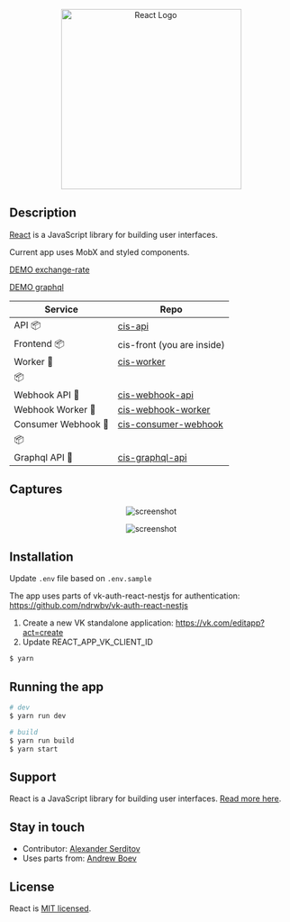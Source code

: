 <p align="center">
  <a href="http://nestjs.com/" target="blank"><img src="https://upload.wikimedia.org/wikipedia/commons/thumb/a/a7/React-icon.svg/512px-React-icon.svg.png" width="320" alt="React Logo" /></a>
</p>


## Description
[React](https://reactjs.org/) is a JavaScript library for building user interfaces.

Current app uses MobX and styled components.

[DEMO exchange-rate](https://cis.digitallyconstructed.ru/)

[DEMO graphql](https://cis.digitallyconstructed.ru/graphql)


| Service | Repo |
| --- | --- |
| API 📦 | [cis-api](https://github.com/dguard/cis-api) |
| Frontend 📦 | cis-front (you are inside) |
| Worker 🐍| [cis-worker](https://github.com/dguard/cis-worker) |
|  📦 |  |
| Webhook API 🐍| [cis-webhook-api](https://github.com/dguard/cis-webhook-api) |
| Webhook Worker 🐍| [cis-webhook-worker](https://github.com/dguard/cis-webhook-worker) |
| Consumer Webhook 🐍| [cis-consumer-webhook](https://github.com/dguard/cis-consumer-webhook) |
|  📦 |  |
| Graphql API 🐍| [cis-graphql-api](https://github.com/dguard/cis-graphql-api) |

## Captures
<p align="center">
  <img src="/captures/currency-exchange-service.png" alt="screenshot" />
</p>
<p align="center">
  <img src="/captures/graphql.png" alt="screenshot" />
</p>



## Installation

Update `.env` file  based on `.env.sample`

The app uses parts of vk-auth-react-nestjs for authentication:
https://github.com/ndrwbv/vk-auth-react-nestjs

1. Create a new VK standalone application: https://vk.com/editapp?act=create
2. Update REACT_APP_VK_CLIENT_ID

```bash
$ yarn
```

## Running the app


```bash
# dev
$ yarn run dev

# build
$ yarn run build
$ yarn start
```

## Support

React is a JavaScript library for building user interfaces. [Read more here](https://reactjs.org/community/support.html).

## Stay in touch

- Contributor: [Alexander Serditov](https://cv.digitallyconstructed.ru/)
- Uses parts from: [Andrew Boev](https://github.com/ndrwbv)
## License

  React is [MIT licensed](LICENSE).
